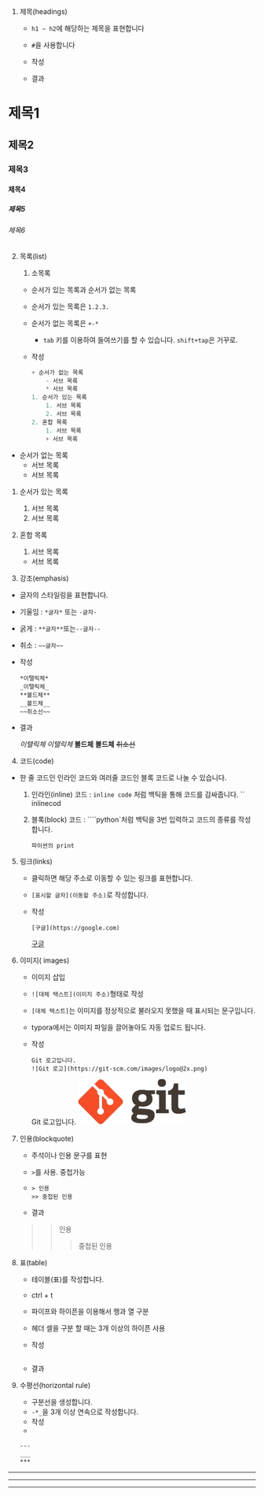 1. 제목(headings)

   * `h1 ~ h2`에 해당하는 제목을 표현합니다

   * `#`을 사용합니다

   * 작성

     

   * 결과

# 제목1

## 제목2

### 제목3

#### 제목4

##### 제목5

###### 제목6



2. 목록(list)

   1.  소목록

      * 순서가 있는 목록과 순서가 없는 목록

      * 순서가 있는 목록은 `1.2.3.`

      * 순서가 없는 목록은 `+-*`

        * `tab` 키를 이용하여 들여쓰기를 할 수 있습니다. `shift+tap`은 거꾸로.

      * 작성

        ```python
        + 순서가 없는 목록
        	- 서브 목록
            * 서브 목록
        1. 순서가 있는 목록
        	1. 서브 목록
            2. 서브 목록
        2. 혼합 목록
        	1. 서브 목록
            + 서브 목록
        ```

+ 순서가 없는 목록
	- 서브 목록
    * 서브 목록
1. 순서가 있는 목록
	1. 서브 목록
    2. 서브 목록
   
2. 혼합 목록
	1. 서브 목록
    + 서브 목록



3. 강조(emphasis)

- 글자의 스타일링을 표현합니다.

- 기울임 : `*글자*` 또는 `-글자-`

- 굵게 : `**글자**`또는`--글자--`

- 취소 : `~~글자~~`

- 작성

  ``` dkask
  *이탤릭체* 
  _이탤릭체_
  **볼드체** 
  __볼드체__
  ~~취소선~~
  ```

  

- 결과 

  *이탤릭체* 
  _이탤릭체_
  **볼드체** 
  __볼드체__
  ~~취소선~~

  

4. 코드(code)

- 한 줄 코드인 인라인 코드와 여러줄 코드인 블록 코드로 나눌 수 있습니다.

  1. 인라인(inline) 코드 : `inline code`  처럼 백틱을 통해 코드를 감싸줍니다. `` inlinecod` `

  2. 블록(block) 코드 : ````python`처럼 백틱을 3번 입력하고 코드의 종류를 작성합니다.

     ``` 
     파이썬의 print
     ```



5. 링크(links)

   - 클릭하면 해당 주소로 이동할 수 있는 링크를 표현합니다.

   - `[표시할 글자](이동할 주소)`로 작성합니다.

   - 작성

     ```
     [구글](https://google.com)
     ```

     [구글](https://google.com)

6. 이미지( images)

   - 이미지 삽입

   - `![대체 택스트](이미지 주소)`형태로 작성

   - `[대체 텍스트]`는 이미지를 정상적으로 불러오지 못했을 때 표시되는 문구입니다.

   - typora에서는 이미지 파일을 끌어놓아도 자동 업로드 됩니다.

   - 작성

     ```
     Git 로고입니다.
     ![Git 로고](https://git-scm.com/images/logo@2x.png)
     ```

     Git 로고입니다.
     ![Git 로고](day1_md.assets/logo@2x.png)



7. 인용(blockquote) 

   - 주석이나 인용 문구를 표현

   - `>`를 사용. 중첩가능

   - ```
     > 인용
     >> 중첩된 인용
     ```

   -  결과

   > > 인용
   > >
   > > > 중첩된 인용

8. 표(table)

   * 테이블(표)를 작성합니다.

   * ctrl + t 

   * 파이프와 하이픈을 이용해서 행과 열 구분

   * 헤더 셀을 구분 할 때는 3개 이상의 하이픈 사용

   * 작성

     ```
     
     ```

   * 결과

9. 수평선(horizontal rule)

   - 구분선을 생성합니다.
   - `-*_`을 3개 이상 연속으로 작성합니다.
   - 작성
   - 

   ```
   --- 
   ___ 
   ***
   ```

---
___
***

​	